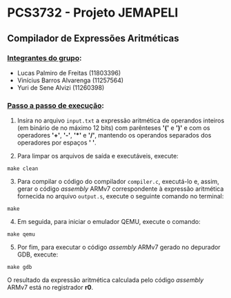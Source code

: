 # **PCS3732 - Projeto JEMAPELI**

## **Compilador de Expressões Aritméticas**

### <u>Integrantes do grupo</u>:

- Lucas Palmiro de Freitas (11803396)
- Vinícius Barros Alvarenga (11257564)
- Yuri de Sene Alvizi (11260398)

### <u>Passo a passo de execução</u>:

1. Insira no arquivo `input.txt` a expressão aritmética de operandos inteiros (em binário de no máximo 12 bits) com parênteses **'('** e **')'** e com os operadores **'+'**, **'-'**, **'\*'** e **'/'**, mantendo os operandos separados dos operadores por espaços **' '**.

2. Para limpar os arquivos de saída e executáveis, execute:

```
make clean
```

3. Para compilar o código do compilador `compiler.c`, executá-lo e, assim, gerar o código _assembly_ ARMv7 correspondente à expressão aritmética fornecida no arquivo `output.s`, execute o seguinte comando no terminal:

```
make
```

4. Em seguida, para iniciar o emulador QEMU, execute o comando:

```
make qemu
```

5. Por fim, para executar o código _assembly_ ARMv7 gerado no depurador GDB, execute:

```
make gdb
```

O resultado da expressão aritmética calculada pelo código _assembly_ ARMv7 está no registrador **r0**.
